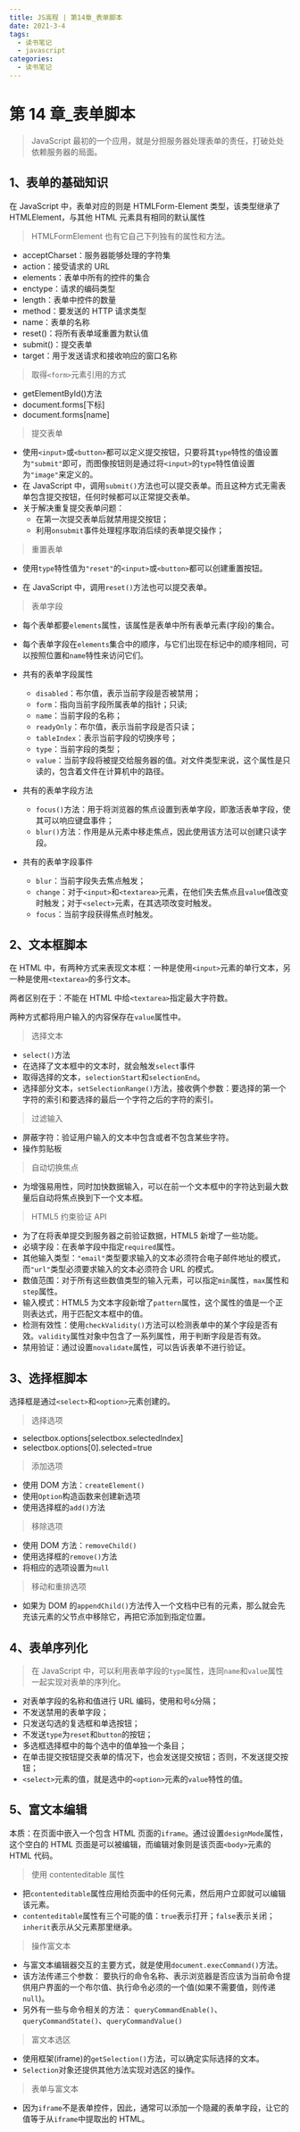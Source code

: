```yaml
---
title: JS高程 | 第14章_表单脚本
date: 2021-3-4
tags:
  - 读书笔记
  - javascript
categories:
  - 读书笔记
---
```


# 第 14 章\_表单脚本

> JavaScript 最初的一个应用，就是分担服务器处理表单的责任，打破处处依赖服务器的局面。

## 1、表单的基础知识

在 JavaScript 中，表单对应的则是 HTMLForm-Element 类型，该类型继承了 HTMLElement，与其他 HTML 元素具有相同的默认属性

> HTMLFormElement 也有它自己下列独有的属性和方法。

- acceptCharset：服务器能够处理的字符集
- action：接受请求的 URL
- elements：表单中所有的控件的集合
- enctype：请求的编码类型
- length：表单中控件的数量
- method：要发送的 HTTP 请求类型
- name：表单的名称
- reset()：将所有表单域重置为默认值
- submit()：提交表单
- target：用于发送请求和接收响应的窗口名称

> 取得`<form>`元素引用的方式

- getElementById()方法
- document.forms[下标]
- document.forms[name]

> 提交表单

- 使用`<input>`或`<button>`都可以定义提交按钮，只要将其`type`特性的值设置为`"submit"`即可，而图像按钮则是通过将`<input>`的`type`特性值设置为`"image"`来定义的。
- 在 JavaScript 中，调用`submit()`方法也可以提交表单。而且这种方式无需表单包含提交按钮，任何时候都可以正常提交表单。
- 关于解决重复提交表单问题：
  - 在第一次提交表单后就禁用提交按钮；
  - 利用`onsubmit`事件处理程序取消后续的表单提交操作；

> 重置表单

- 使用`type`特性值为`"reset"`的`<input>`或`<button>`都可以创建重置按钮。

- 在 JavaScript 中，调用`reset()`方法也可以提交表单。

> 表单字段

- 每个表单都要`elements`属性，该属性是表单中所有表单元素(字段)的集合。
- 每个表单字段在`elements`集合中的顺序，与它们出现在标记中的顺序相同，可以按照位置和`name`特性来访问它们。

- 共有的表单字段属性
  - `disabled`：布尔值，表示当前字段是否被禁用；
  - `form`：指向当前字段所属表单的指针；只读;
  - `name`：当前字段的名称；
  - `readyOnly`：布尔值，表示当前字段是否只读；
  - `tableIndex`：表示当前字段的切换序号；
  - `type`：当前字段的类型；
  - `value`：当前字段将被提交给服务器的值。对文件类型来说，这个属性是只读的，包含着文件在计算机中的路径。
- 共有的表单字段方法
  - `focus()`方法：用于将浏览器的焦点设置到表单字段，即激活表单字段，使其可以响应键盘事件；
  - `blur()`方法：作用是从元素中移走焦点，因此使用该方法可以创建只读字段。
- 共有的表单字段事件
  - `blur`：当前字段失去焦点触发；
  - `change`：对于`<input>`和`<textarea>`元素，在他们失去焦点且`value`值改变时触发；对于`<select>`元素，在其选项改变时触发。
  - `focus`：当前字段获得焦点时触发。

## 2、文本框脚本

在 HTML 中，有两种方式来表现文本框：一种是使用`<input>`元素的单行文本，另一种是使用`<textarea>`的多行文本。

两者区别在于：不能在 HTML 中给`<textarea>`指定最大字符数。

两种方式都将用户输入的内容保存在`value`属性中。

> 选择文本

- `select()`方法
- 在选择了文本框中的文本时，就会触发`select`事件
- 取得选择的文本，`selectionStart`和`selectionEnd`。
- 选择部分文本，`setSelectionRange()`方法，接收俩个参数：要选择的第一个字符的索引和要选择的最后一个字符之后的字符的索引。

> 过滤输入

- 屏蔽字符：验证用户输入的文本中包含或者不包含某些字符。
- 操作剪贴板

> 自动切换焦点

- 为增强易用性，同时加快数据输入，可以在前一个文本框中的字符达到最大数量后自动将焦点换到下一个文本框。

> HTML5 约束验证 API

- 为了在将表单提交到服务器之前验证数据，HTML5 新增了一些功能。
- 必填字段：在表单字段中指定`required`属性。
- 其他输入类型：`"email"`类型要求输入的文本必须符合电子邮件地址的模式，而`"url"`类型必须要求输入的文本必须符合 URL 的模式。
- 数值范围：对于所有这些数值类型的输入元素，可以指定`min`属性，`max`属性和`step`属性。
- 输入模式：HTML5 为文本字段新增了`pattern`属性，这个属性的值是一个正则表达式，用于匹配文本框中的值。
- 检测有效性：使用`checkValidity()`方法可以检测表单中的某个字段是否有效。`validity`属性对象中包含了一系列属性，用于判断字段是否有效。
- 禁用验证：通过设置`novalidate`属性，可以告诉表单不进行验证。

## 3、选择框脚本

选择框是通过`<select>`和`<option>`元素创建的。

> 选择选项

- selectbox.options[selectbox.selectedIndex]
- selectbox.options[0].selected=true

> 添加选项

- 使用 DOM 方法：`createElement()`
- 使用`Option`构造函数来创建新选项
- 使用选择框的`add()`方法

> 移除选项

- 使用 DOM 方法：`removeChild()`
- 使用选择框的`remove()`方法
- 将相应的选项设置为`null`

> 移动和重排选项

- 如果为 DOM 的`appendChild()`方法传入一个文档中已有的元素，那么就会先充该元素的父节点中移除它，再把它添加到指定位置。

## 4、表单序列化

> 在 JavaScript 中，可以利用表单字段的`type`属性，连同`name`和`value`属性一起实现对表单的序列化。

- 对表单字段的名称和值进行 URL 编码，使用和号`&`分隔；
- 不发送禁用的表单字段；
- 只发送勾选的复选框和单选按钮；
- 不发送`type`为`reset`和`button`的按钮；
- 多选框选择框中的每个选中的值单独一个条目；
- 在单击提交按钮提交表单的情况下，也会发送提交按钮；否则，不发送提交按钮；
- `<select>`元素的值，就是选中的`<option>`元素的`value`特性的值。

## 5、富文本编辑

本质：在页面中嵌入一个包含 HTML 页面的`iframe`。通过设置`designMode`属性，这个空白的 HTML 页面是可以被编辑，而编辑对象则是该页面`<body>`元素的 HTML 代码。

> 使用 contenteditable 属性

- 把`contenteditable`属性应用给页面中的任何元素，然后用户立即就可以编辑该元素。
- `contenteditable`属性有三个可能的值：`true`表示打开；`false`表示关闭；`inherit`表示从父元素那里继承。

> 操作富文本

- 与富文本编辑器交互的主要方式，就是使用`document.execCommand()`方法。
- 该方法传递三个参数： 要执行的命令名称、表示浏览器是否应该为当前命令提供用户界面的一个布尔值、执行命令必须的一个值(如果不需要值，则传递`null`)。
- 另外有一些与命令相关的方法： `queryCommandEnable()`、`queryCommandState()`、`queryCommandValue()`

> 富文本选区

- 使用框架(iframe)的`getSelection()`方法，可以确定实际选择的文本。
- `Selection`对象还提供其他方法实现对选区的操作。

> 表单与富文本

- 因为`iframe`不是表单控件，因此，通常可以添加一个隐藏的表单字段，让它的值等于从`iframe`中提取出的 HTML。
